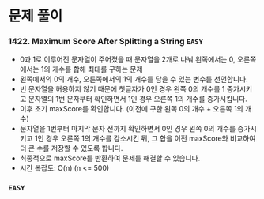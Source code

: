 # 문제 풀이

### 1422. Maximum Score After Splitting a String ```EASY```
- 0과 1로 이루어진 문자열이 주어졌을 때 문자열을 2개로 나눠 왼쪽에서는 0, 오른쪽에서는 1의 개수를 합해 최대를 구하는 문제
- 왼쪽에서의 0의 개수, 오른쪽에서의 1의 개수를 담을 수 있는 변수를 선언합니다.
- 빈 문자열을 허용하지 않기 때문에 첫글자가 0인 경우 왼쪽 0의 개수를 1 증가시키고 문자열의 1번 문자부터 확인하면서 1인 경우 오른쪽 1의 개수를 증가시킵니다.
- 이후 초기 maxScore를 확인합니다. (이전에 구한 왼쪽 0의 개수 + 오른쪽 1의 개수)
- 문자열을 1번부터 마지막 문자 전까지 확인하면서 0인 경우 왼쪽 0의 개수를 증가시키고 1인 경우 오른쪽 1의 개수를 감소시킨 뒤, 그 합을 이전 maxScore와 비교하여 더 큰 수를 저장할 수 있도록 합니다.
- 최종적으로 maxScore를 반환하여 문제를 해결할 수 있습니다.
- 시간 복잡도: O(n) (n <= 500)

### ```EASY```



